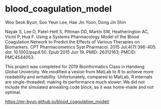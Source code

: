 # blood_coagulation_model

Woo Seok Byun, Soo Yeun Lee, Hae Jin Yoon, Dong Jin Shin

Nayak S, Lee D, Patel-Hett S, Pittman DD, Martin SW, Heatherington AC, Vicini P, Hua F. Using a Systems Pharmacology Model of the Blood Coagulation Network to Predict the Effects of Various Therapies on Biomarkers. CPT Pharmacometrics Syst Pharmacol. 2015 Jul;4(7):396-405. doi: 10.1002/psp4.50. Epub 2015 Jun 19. PMID: 26312163; PMCID: PMC4544053.

This project was completed for 2019 Bioinformatics Class in Handong Global University.
We modified a vesion from MatLab to R to achieve more readability and writability.
Unfortunately, compared to MatLab, R internals are single-threaded, making its performance much slower.
We did not include the simulated annealing code block, as it was home-made and not optimal.

https://mr-byun.github.io/blood_coagulation_model/
